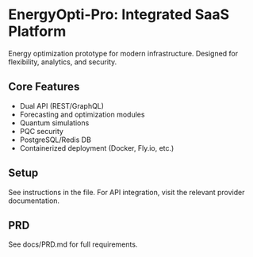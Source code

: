 # EnergyOpti-Pro: Integrated SaaS Platform

Energy optimization prototype for modern infrastructure. Designed for flexibility, analytics, and security.

## Core Features
- Dual API (REST/GraphQL)
- Forecasting and optimization modules
- Quantum simulations
- PQC security
- PostgreSQL/Redis DB
- Containerized deployment (Docker, Fly.io, etc.)

## Setup
See instructions in the file. For API integration, visit the relevant provider documentation.

## PRD
See docs/PRD.md for full requirements.
